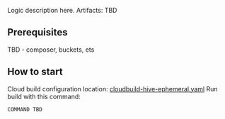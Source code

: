 Logic description here.
Artifacts: TBD

## Prerequisites
TBD - composer, buckets, ets

## How to start

Cloud build configuration location: [cloudbuild-hive-ephemeral.yaml](../cloudbuilds/cloudbuild-hive-ephemeral.yaml)
Run build with this command:
```
COMMAND TBD
```

